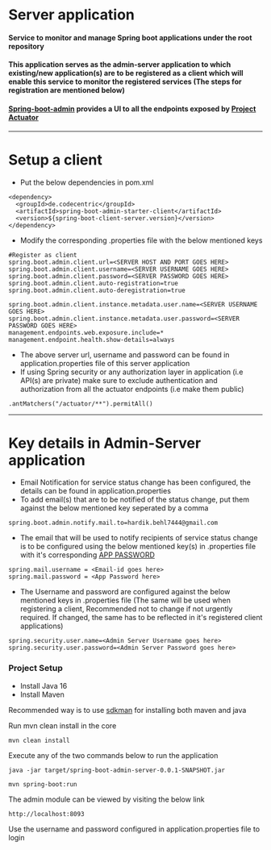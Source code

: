 # Server application
#### Service to monitor and manage Spring boot applications under the root repository
#### This application serves as the admin-server application to which existing/new application(s) are to be registered as a client which will enable this service to monitor the registered services (The steps for registration are mentioned below)
#### [Spring-boot-admin](https://github.com/codecentric/spring-boot-admin) provides a UI to all the endpoints exposed by [Project Actuator](https://docs.spring.io/spring-boot/docs/current/reference/html/actuator.html)
---
# Setup a client
* Put the below dependencies in pom.xml
```
<dependency>
  <groupId>de.codecentric</groupId>
  <artifactId>spring-boot-admin-starter-client</artifactId>
  <version>${spring-boot-client-server.version}</version>
</dependency>
```
* Modify the corresponding .properties file with the below mentioned keys
```
#Register as client
spring.boot.admin.client.url=<SERVER HOST AND PORT GOES HERE>
spring.boot.admin.client.username=<SERVER USERNAME GOES HERE>
spring.boot.admin.client.password=<SERVER PASSWORD GOES HERE>
spring.boot.admin.client.auto-registration=true
spring.boot.admin.client.auto-deregistration=true

spring.boot.admin.client.instance.metadata.user.name=<SERVER USERNAME GOES HERE>
spring.boot.admin.client.instance.metadata.user.password=<SERVER PASSWORD GOES HERE>
management.endpoints.web.exposure.include=*
management.endpoint.health.show-details=always
```
* The above server url, username and password can be found in application.properties file of this server application
* If using Spring security or any authorization layer in application (i.e API(s) are private) make sure to exclude authentication and authorization from all the actuator endpoints (i.e make them public)
```
.antMatchers("/actuator/**").permitAll()
```
---
# Key details in Admin-Server application
* Email Notification for service status change has been configured, the details can be found in application.properties
* To add email(s) that are to be notified of the status change, put them against the below mentioned key seperated by a comma
```
spring.boot.admin.notify.mail.to=hardik.behl7444@gmail.com
```
* The email that will be used to notify recipients of service status change is to be configured using the below mentioned key(s) in .properties file  with it's corresponding [APP PASSWORD](https://devanswers.co/create-application-specific-password-gmail/)
```
spring.mail.username = <Email-id goes here>
spring.mail.password = <App Password here>
```
* The Username and password are configured against the below mentioned keys in .properties file (The same will be used when registering a client, Recommended not to change if not urgently required. If changed, the same has to be reflected in it's registered client applications)
```
spring.security.user.name=<Admin Server Username goes here>
spring.security.user.password=<Admin Server Password goes here>
```

### Project Setup

* Install Java 16
* Install Maven

Recommended way is to use [sdkman](https://sdkman.io/) for installing both maven and java

Run mvn clean install in the core

```
mvn clean install
```
Execute any of the two commands below to run the application

```
java -jar target/spring-boot-admin-server-0.0.1-SNAPSHOT.jar
```

```
mvn spring-boot:run
```

The admin module can be viewed by visiting the below link
```
http://localhost:8093
```
Use the username and password configured in application.properties file to login


